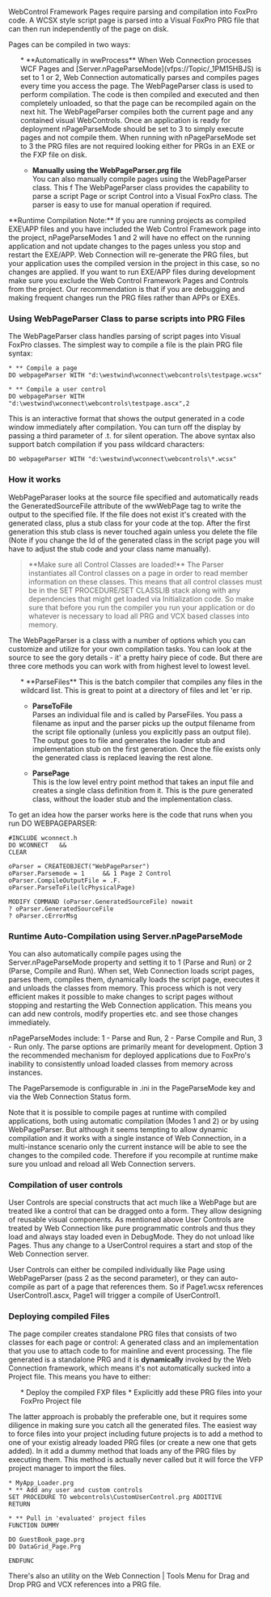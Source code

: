 ﻿WebControl Framework Pages require parsing and compilation into FoxPro code. A WCSX style script page is parsed into a Visual FoxPro PRG file that can then run independently of the page on disk. 

Pages can be compiled in two ways:
<ul>
* **Automatically in wwProcess**  
When Web Connection processes WCF Pages and [Server.nPageParseMode](vfps://Topic/_1PM15HBJS) is set to 1 or 2, Web Connection  automatically parses and compiles pages every time you access the page. The WebPageParser class is used to perform compilation. The code is then compiled and executed and then completely unloaded, so that the page can be recompiled again on the next hit. The WebPageParser compiles both the current page and any contained visual WebControls. 
Once an application is ready for deployment nPageParseMode should be set to 3 to simply execute pages and not compile them. When running with nPageParseMode set to 3 the PRG files are not required looking either for PRGs in an EXE or the FXP file on disk.

* **Manually using the WebPageParser.prg file**  
You can also manually compile pages using the WebPageParser class. This f
The WebPageParser class provides the capability to parse a script Page or script Control into a Visual FoxPro class. The parser is easy to use for manual operation if required.
</ul>

<div class="notebox">**Runtime Compilation Note:**  
If you are running projects as compiled EXE\APP files and you have included the Web Control Framework page into the project, nPageParseModes 1 and 2 will have no effect on the running application and not update changes to the pages unless you stop and restart the EXE/APP. Web Connection will re-generate the PRG files, but your application uses the compiled version in the project in this case, so no changes are applied. If you want to run EXE/APP files during development make sure you exclude the Web Control Framework Pages and Controls from the project. Our recommendation is that if you are debugging and making frequent changes run the PRG files rather than APPs or EXEs.
</div>

### Using WebPageParser Class to parse scripts into PRG Files
The WebPageParser class handles parsing of script pages into Visual FoxPro classes. The simplest way to compile a file is the plain PRG file syntax:

```foxpro
* ** Compile a page
DO webpageParser WITH "d:\westwind\wconnect\webcontrols\testpage.wcsx"

* ** Compile a user control
DO webpageParser WITH "d:\westwind\wconnect\webcontrols\testpage.ascx",2
```

This is an interactive format that shows the output generated in a code window immediately after compilation. You can turn off the display by passing a third parameter of .t. for silent operation. The above syntax also support batch compilation if you pass wildcard characters:

```foxpro
DO webpageParser WITH "d:\westwind\wconnect\webcontrols\*.wcsx"
```

### How it works
WebPageParaser looks at the source file specified and automatically reads the GeneratedSourceFile attribute of the wwWebPage tag to write the output to the specified file. If the file does not exist it's created with the generated class, plus a stub class for your code at the top. After the first generation this stub class is never touched again unless you delete the file (Note if you change the Id of the generated class in the script page you will have to adjust the stub code and your class name manually).

<blockquote>**Make sure all Control Classes are loaded!**  
The Parser instantiates all Control classes on a page in order to read member information on these classes. This means that all control classes must be in the SET PROCEDURE/SET CLASSLIB stack along with any dependencies that might get loaded via Initialization code. So make sure that before you run the compiler you run your application or do whatever is necessary to load all PRG and VCX based classes into memory.
</blockquote>

The WebPageParser is a class with a number of options which you can customize and utilize for your own compilation tasks. You can look at the source to see the gory details - it' a pretty hairy piece of code. But there are three core methods you can work with from highest level to lowest level.

<ul>
* **ParseFiles**  
This is the batch compiler that compiles any files in the wildcard list. This is great to point at a directory of files and let 'er rip.

* **ParseToFile**  
Parses an individual file and is called by ParseFiles. You pass a filename as input and the parser picks up the output filename from the script file optionally (unless you explicitly pass an output file). The output goes to file and generates the loader stub and implementation stub on the first generation. Once the file exists only the generated class is replaced leaving the rest alone.

* **ParsePage**  
This is the low level entry point method that takes an input file and creates a single class definition from it. This is the pure generated class, without the loader stub and the implementation class.
</ul>

To get an idea how the parser works here is the code that runs when you run DO WEBPAGEPARSER:

```foxpro
#INCLUDE wconnect.h
DO WCONNECT   && 
CLEAR

oParser = CREATEOBJECT("WebPageParser")
oParser.Parsemode = 1     && 1 Page 2 Control
oParser.CompileOutputFile = .F.
oParser.ParseToFile(lcPhysicalPage) 

MODIFY COMMAND (oParser.GeneratedSourceFile) nowait
? oParser.GeneratedSourceFile
? oParser.cErrorMsg
```

### Runtime Auto-Compilation using Server.nPageParseMode
You can also automatically compile pages using the Server.nPageParseMode property and setting it to 1 (Parse and Run) or 2  (Parse, Compile and Run). When set, Web Connection loads script pages, parses them, compiles them, dynamically loads the script page, executes it and unloads the classes from memory. This process which is not very efficient makes it possible to make changes to script pages without stopping and restarting the Web Connection application. This means you can add new controls, modify properties etc. and see those changes immediately. 

nPageParseModes include: 1 - Parse and Run, 2 - Parse Compile and Run, 3 - Run only. The parse options are primarily meant for development. Option 3 the recommended mechanism for deployed applications due to FoxPro's inability to consistently unload loaded classes from memory across instances.

The PageParsemode is configurable in <yourApplication>.ini in the PageParseMode key and via the Web Connection Status form.

Note that it is possible to compile pages at runtime with compiled applications, both using automatic compilation (Modes 1 and 2) or by using WebPageParser. But although it seems tempting to allow dynamic compilation and it works with a single instance of Web Connection, in a multi-instance scenario only the current instance will be able to see the changes to the compiled code. Therefore if you recompile at runtime make sure you unload and reload all Web Connection servers.

### Compilation of user controls
User Controls are special constructs that act much like a WebPage but are treated like a control that can be dragged onto a form. They allow designing of reusable visual components. As mentioned above User Controls are treated by Web Connection like pure programmatic controls and thus they load and always stay loaded even in DebugMode. They do not unload like Pages. Thus any change to a UserControl requires a start and stop of the Web Connection server.

User Controls can either be compiled individually like Page using WebPageParser (pass 2 as the second parameter), or they can auto-compile as part of a page that references them. So if Page1.wcsx references UserControl1.ascx, Page1 will trigger a compile of UserControl1. 

### Deploying compiled Files
The page compiler creates standalone PRG files that consists of two classes for each page or control: A generated class and an implementation that you use to attach code to for mainline and event processing. The file generated is a standalone PRG and it is **dynamically** invoked  by the Web Connection framework, which means it's not automatically sucked into a Project file. 
This means you have to either:
<ul>
* Deploy the compiled FXP files 
* Explicitly add these PRG files into your FoxPro Project file
</ul>
The latter approach is probably the preferable one, but it requires some diligence in making sure you catch all the generated files. The easiest way to force files into your project including future projects is to add a method to one of your existig already loaded PRG files (or create a new one that gets added). In it add a dummy method that loads any of the PRG files by executing them. This method is actually never called but it will force the VFP project manager to import the files.

```foxpro
* MyApp_Loader.prg
* ** Add any user and custom controls
SET PROCEDURE TO webcontrols\CustomUserControl.prg ADDITIVE
RETURN

* ** Pull in 'evaluated' project files
FUNCTION DUMMY

DO GuestBook_page.prg
DO DataGrid_Page.Prg

ENDFUNC
```

There's also an utility on the Web Connection | Tools Menu for Drag and Drop PRG and VCX references into a PRG file.